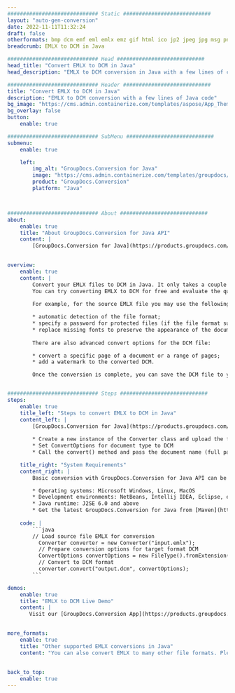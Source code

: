```yaml
---
############################# Static ############################
layout: "auto-gen-conversion"
date: 2022-11-11T11:32:24
draft: false
otherformats: bmp dcm emf eml emlx emz gif html ico jp2 jpeg jpg msg png psb psd svg svgz tga tif tiff webp wmf wmz
breadcrumb: EMLX to DCM in Java

############################# Head ############################
head_title: "Convert EMLX to DCM in Java"
head_description: "EMLX to DCM conversion in Java with a few lines of code. Convert over 160 file formats using the GroupDocs document conversion API for Java"

############################# Header ############################
title: "Convert EMLX to DCM in Java"
description: "EMLX to DCM conversion with a few lines of Java code"
bg_image: "https://cms.admin.containerize.com/templates/aspose/App_Themes/V3/images/bg/header1.png"
bg_overlay: false
button:
    enable: true

############################# SubMenu ############################
submenu:
    enable: true

    left:
        img_alt: "GroupDocs.Conversion for Java"
        image: "https://cms.admin.containerize.com/templates/groupdocs/images/product-logos/90x90-noborder/groupdocs-conversion-java.png"
        product: "GroupDocs.Conversion"
        platform: "Java"



############################# About ############################
about:
    enable: true
    title: "About GroupDocs.Conversion for Java API"
    content: |
        [GroupDocs.Conversion for Java](https://products.groupdocs.com/conversion/java/) is an advanced file format conversion API for converting between popular image and document formats such as Microsoft Office, OpenDocument, PDF, HTML, email, CAD. and much more with just a few lines of code. The native API automatically detects the formats of the original documents and offers many options for customizing the converted documents. Along with the function of extracting information from a document, it also supports caching of the conversion results to the local disk by default. However, any type of cache storage can be supported by implementing the appropriate interfaces - Amazon S3, Dropbox, Google Drive, Windows Azure, Reddis, or any others.
    

overview:
    enable: true
    content: |
        Convert your EMLX files to DCM in Java. It only takes a couple of lines of Java code on any platform of your choice, such as Windows, Linux, macOS.
        You can try converting EMLX to DCM for free and evaluate the quality of the conversion results. Along with simple file conversion scripts, you can try more sophisticated options for loading the EMLX source file and storing the DCM output. 
        
        For example, for the source EMLX file you may use the following load options:

        * automatic detection of the file format;
        * specify a password for protected files (if the file format supports it);
        * replace missing fonts to preserve the appearance of the document.
        
        There are also advanced convert options for the DCM file:

        * convert a specific page of a document or a range of pages;
        * add a watermark to the converted DCM.

        Once the conversion is complete, you can save the DCM file to your local file path or to any third party storage such as FTP, Amazon S3, Google Drive, Dropbox etc. Please note - to convert EMLX to DCM, you do not need to install any additional software, such as MS Office, Open Office, Adobe Acrobat Reader etc.


############################# Steps ############################
steps:
    enable: true
    title_left: "Steps to convert EMLX to DCM in Java"
    content_left: |
        [GroupDocs.Conversion for Java](https://products.groupdocs.com/conversion/java/) allows developers to easily convert EMLX file to DCM with a few lines of code.
        
        * Create a new instance of the Converter class and upload the file EMLX with the full path
        * Set ConvertOptions for document type to DCM
        * Call the convert() method and pass the document name (full path) and format (DCM) as a parameter

    title_right: "System Requirements"
    content_right: |
        Basic conversion with GroupDocs.Conversion for Java API can be done with just a few lines of code. Our APIs are supported on all major platforms and operating systems. Before executing the code below, make sure you have the following prerequisites installed on your system.

        * Operating systems: Microsoft Windows, Linux, MacOS
        * Development environments: NetBeans, Intellij IDEA, Eclipse, etc.
        * Java runtime: J2SE 6.0 and above
        * Get the latest GroupDocs.Conversion for Java from [Maven](https://repository.groupdocs.com/webapp/#/artifacts/browse/tree/General/repo/com/groupdocs/groupdocs-conversion)
         
    code: |
        ```java    
        // Load source file EMLX for conversion
          Converter converter = new Converter("input.emlx");
          // Prepare conversion options for target format DCM
          ConvertOptions convertOptions = new FileType().fromExtension("dcm").getConvertOptions();
          // Convert to DCM format
          converter.convert("output.dcm", convertOptions);
        ```

demos:
    enable: true
    title: "EMLX to DCM Live Demo"
    content: |
       Visit our [GroupDocs.Conversion App](https://products.groupdocs.app/conversion/family) website and try EMLX to DCM conversion now. The free demo has the following benefits
          

more_formats:
    enable: true
    title: "Other supported EMLX conversions in Java"
    content: "You can also convert EMLX to many other file formats. Please see the list below."
       
       
back_to_top:
    enable: true
---
```

